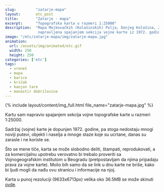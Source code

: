 ```yaml
---
slug:         "zatarje-mapa"
layout:       etc_post
title:        "Zatarje - mapa"
excerpt:      "Topografska karta u razmeri 1:25000"
description:  "Mapa Mojkovačkih (Kolašinskih) Polja, Donjeg Kolašina, Zatarja, Potarja, Vraneša, Krička...
               napravljena spajanjem sekcija vojne karte iz 1972. godine."
image: "/etc/zatarje-mapa/img/zatarje-mapa.jpg"
animation:
  url: /assets/img/animated/etc.gif
  width: 250
  height: 250
categories: ['etc']
tags: 
  - vreneš
  - mapa
  - barice
  - kričak
  - kanjon tare
  - manastir dobrilovina  
---
```


{% include layout/content/img_full.html file_name="zatarje-mapa.jpg" %}

Kartu sam napravio spajanjem sekcija vojne topografske karte u razmeri 1:25000.

Sadržaj (vojne) karte je dopunjen 1972. godine, pa stoga nedostaju mnogi noviji putevi, objekti i naselja a mnoge staze koje su 
ucrtane, danas su zarasle i ne koriste se.

Što se mene tiče, karta se može slobodno deliti, štampati, reprodukovati, a za komercijalnu upotrebu verovatno bi trebalo
proveriti sa Vojnogeografskim institutom u Beogradu (pretpostavljam da njima pripadaju prava za vojne karte). Molio bih
samo da se link u dnu karte ne briše, kako bi ljudi mogli da nađu ovu stranicu i informacije na njoj.

Karta u punoj rezoluciji (9633x6713px) velika oko 36.5MB se može skinuti <a href="https://www.dropbox.com/s/nfkj8zflk7i1koj/zatarje-mapa.jpg?dl=0" target="_blank">ovde</a>.